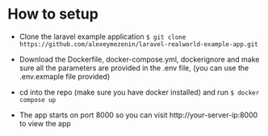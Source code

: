 # How to setup


- Clone the laravel example application
  `$ git clone https://github.com/alexeymezenin/laravel-realworld-example-app.git`

- Download the Dockerfile, docker-compose.yml, dockerignore and make sure all the parameters are provided in the .env file, (you can use the .env.exmaple file provided)
- cd into the repo (make sure you have docker installed) and run 
  `$ docker compose up`
- The app starts on port 8000 so you can visit http://your-server-ip:8000 to view the app
